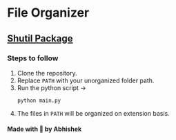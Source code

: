 # File Organizer

## [Shutil Package](https://docs.python.org/3/library/shutil.html)

### Steps to follow

1. Clone the repository.
2. Replace `PATH` with your unorganized folder path.
3. Run the python script ->
   ```
   python main.py
   ```
4. The files in `PATH` will be organized on extension basis.

#### Made with 🤍 by Abhishek
